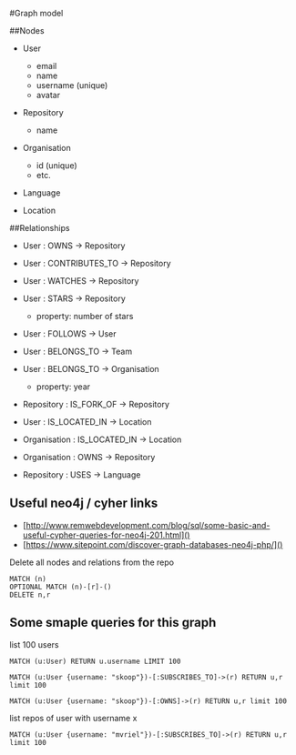 #Graph model

##Nodes
* User
    * email
    * name
    * username (unique)
    * avatar
    
* Repository
    * name
    
* Organisation
    * id (unique)
    * etc.
    
* Language
* Location


##Relationships
* User : OWNS -> Repository
* User : CONTRIBUTES_TO -> Repository
* User : WATCHES -> Repository
* User : STARS -> Repository
    * property: number of stars

* User : FOLLOWS -> User
* User : BELONGS_TO -> Team
* User : BELONGS_TO -> Organisation
    * property: year

* Repository : IS_FORK_OF -> Repository

* User : IS_LOCATED_IN -> Location
* Organisation : IS_LOCATED_IN -> Location

* Organisation : OWNS -> Repository

* Repository : USES -> Language


## Useful neo4j / cyher links
* [http://www.remwebdevelopment.com/blog/sql/some-basic-and-useful-cypher-queries-for-neo4j-201.html]()
* [https://www.sitepoint.com/discover-graph-databases-neo4j-php/]()

Delete all nodes and relations from the repo

    MATCH (n)
    OPTIONAL MATCH (n)-[r]-()
    DELETE n,r
    
    
## Some smaple queries for this graph

list 100 users
    
    MATCH (u:User) RETURN u.username LIMIT 100
    
    MATCH (u:User {username: "skoop"})-[:SUBSCRIBES_TO]->(r) RETURN u,r limit 100
    
    MATCH (u:User {username: "skoop"})-[:OWNS]->(r) RETURN u,r limit 100
    

list  repos of user with username x
    
    MATCH (u:User {username: "mvriel"})-[:SUBSCRIBES_TO]->(r) RETURN u,r limit 100
    
